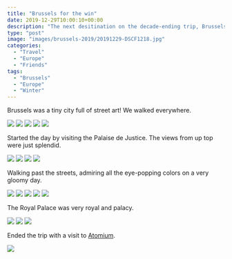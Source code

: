 ```yaml
---
title: "Brussels for the win"
date: 2019-12-29T10:00:10+00:00
description: "The next desitination on the decade-ending trip, Brussels."
type: "post"
image: "images/brussels-2019/20191229-DSCF1218.jpg"
categories: 
  - "Travel"
  - "Europe"
  - "Friends"
tags:
  - "Brussels"
  - "Europe"
  - "Winter"
---
```


Brussels was a tiny city full of street art! We walked everywhere.

![](../images/brussels-2019/20191229-DSCF1151.jpg)
![](../images/brussels-2019/20191229-DSCF1184jpg)
![](../images/brussels-2019/20191229-DSCF1188.jpg)
![](../images/brussels-2019/20191229-DSCF1190.jpg)
![](../images/brussels-2019/20191229-DSCF1191.jpg)

Started the day by visiting the Palaise de Justice. The views from up top were just splendid.

![](../images/brussels-2019/20191229-DSCF1208.jpg)
![](../images/brussels-2019/20191229-DSCF1209.jpg)
![](../images/brussels-2019/20191229-DSCF1210.jpg)
![](../images/brussels-2019/20191229-DSCF1212.jpg)

Walking past the streets, admiring all the eye-popping colors on a very gloomy day.

![](../images/brussels-2019/20191229-DSCF1256.jpg)
![](../images/brussels-2019/20191229-DSCF1258.jpg)
![](../images/brussels-2019/20191229-DSCF1260.jpg)
![](../images/brussels-2019/20191229-DSCF1261.jpg)
![](../images/brussels-2019/20191229-DSCF1290.jpg)

The Royal Palace was very royal and palacy.

![](../images/brussels-2019/20191229-DSCF1302.jpg)
![](../images/brussels-2019/20191229-DSCF1308.jpg)
![](../images/brussels-2019/20191229-DSCF1311.jpg)

Ended the trip with a visit to [Atomium](https://atomium.be).

![](../images/brussels-2019/20191229-DSCF1339.jpg)
